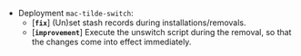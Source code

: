 * Deployment `mac-tilde-switch`:
  * [**`fix`**] (Un)set stash records during installations/removals.
  * [**`improvement`**] Execute the unswitch script during the removal, so that the changes come into effect immediately.